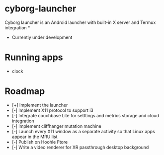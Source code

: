# cyborg-launcher

Cyborg launcher is an Android launcher with built-in X server and Termux integration *

* Currently under development

# Running apps
- clock 

# Roadmap
- [+] Implement the launcher
- [-] Implement X11 protocol to support i3
- [-] Integrate couchbase Lite for setttings and metrics storage and cloud integration
- [-] Implement cliffhanger mutation machine
- [-] Launch every X11 window as a separate activity so that Linux apps appear in the MRU list
- [-] Publish on Hoohle Ftore
- [-] Write a video renderer for XR passthrough desktop background

